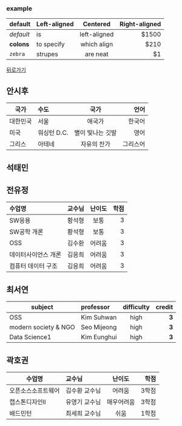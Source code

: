 ### example

| default   | Left-aligned | Centered    | Right-aligned |
|-----------|:-------------|:-----------:|--------------:|
|*default*  |is            |left-aligned |$1500          |
|**colons** |to specify    |which align  |$210           |
|`zebra`    |strupes       |are neat     |$1|


[뒤로가기](./README.md)


## 안시후
| 국가  | 수도 | 국가| 언어 |
|-----------|:-------------|:-----------:|--------------:|
|대한민국  |서울   |애국가 |한국어          |
|미국 |워싱턴 D.C.  |별이 빛나는 깃발  |영어           |
|그리스    |아테네       |자유의 찬가     |그리스어 |
  
  

  
## 석태민
  
  
## 전유정
| 수업명   | 교수님 | 난이도    | 학점  |
|:-----------|-------------|:-----------:|--------------:|
|SW응용|황석형|보통|3 |
|SW공학 개론|황석형|보통|3|
|OSS|김수환|어려움|3|
|데이터사이언스 개론|김응희|어려움|3|
|컴퓨터 데이터 구조|김응희|어려움|3|  
  
## 최서연
| subject  | professor |difficulty| credit |
|---------------|:------|:----:|-------------------:|
|OSS   |Kim Suhwan |high |**3**           |
|modern society & NGO  |Seo Mijeong|high |**3**          |
|Data Science1   |Kim Eunghui |high |**3**             |
  
## 곽호권
| 수업명  | 교수님 | 난이도 | 학점 |
|-----------|:-------------|:-----------:|--------------:|
|오픈소스소프트웨어  |김수환 교수님   |어려움 |3학점        |
|캡스톤디자인ll |유영기 교수님  |매우어려움  |3학점         |
|배드민턴    |최세희 교수님    |쉬움     |1학점 |     
  
